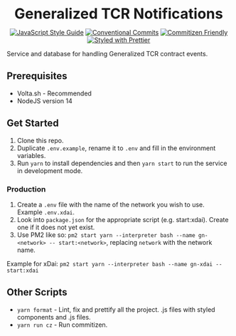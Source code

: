 <p align="center">
  <b style="font-size: 32px;">Generalized TCR Notifications</b>
</p>

<p align="center">
  <a href="https://standardjs.com"><img src="https://img.shields.io/badge/code_style-standard-brightgreen.svg" alt="JavaScript Style Guide"></a>
  <a href="https://conventionalcommits.org"><img src="https://img.shields.io/badge/Conventional%20Commits-1.0.0-yellow.svg" alt="Conventional Commits"></a>
  <a href="http://commitizen.github.io/cz-cli/"><img src="https://img.shields.io/badge/commitizen-friendly-brightgreen.svg" alt="Commitizen Friendly"></a>
  <a href="https://github.com/prettier/prettier"><img src="https://img.shields.io/badge/styled_with-prettier-ff69b4.svg" alt="Styled with Prettier"></a>
</p>

Service and database for handling Generalized TCR contract events.

## Prerequisites

- Volta.sh - Recommended
- NodeJS version 14

## Get Started

1.  Clone this repo.
2.  Duplicate `.env.example`, rename it to `.env` and fill in the environment variables.
3.  Run `yarn` to install dependencies and then `yarn start` to run the service in development mode.

### Production

1. Create a `.env` file with the name of the network you wish to use. Example `.env.xdai`.
2. Look into `package.json` for the appropriate script (e.g. start:xdai). Create one if it does not yet exist.
3. Use PM2 like so: `pm2 start yarn --interpreter bash --name gn-<network> -- start:<network>`, replacing `network` with the network name.

Example for xDai:
`pm2 start yarn --interpreter bash --name gn-xdai -- start:xdai`

## Other Scripts

- `yarn format` - Lint, fix and prettify all the project.
.js files with styled components and .js files.
- `yarn run cz` - Run commitizen.
